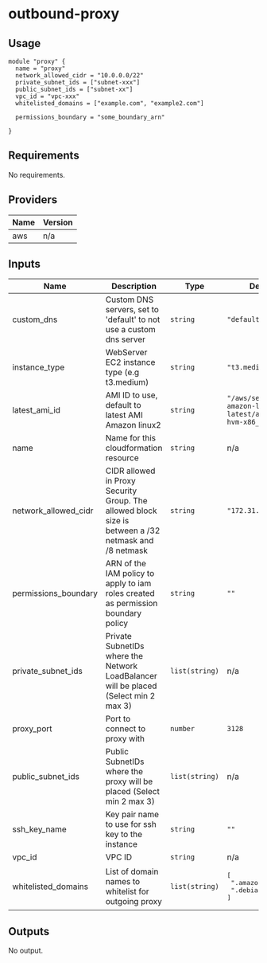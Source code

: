 # outbound-proxy

## Usage

```
module "proxy" {
  name = "proxy"
  network_allowed_cidr = "10.0.0.0/22"
  private_subnet_ids = ["subnet-xxx"]
  public_subnet_ids = ["subnet-xx"]
  vpc_id = "vpc-xxx"
  whitelisted_domains = ["example.com", "example2.com"]

  permissions_boundary = "some_boundary_arn"

}
```

## Requirements

No requirements.

## Providers

| Name | Version |
|------|---------|
| aws | n/a |

## Inputs

| Name | Description | Type | Default | Required |
|------|-------------|------|---------|:--------:|
| custom\_dns | Custom DNS servers, set to 'default' to not use a custom dns server | `string` | `"default"` | no |
| instance\_type | WebServer EC2 instance type (e.g t3.medium) | `string` | `"t3.medium"` | no |
| latest\_ami\_id | AMI ID to use, default to latest AMI Amazon linux2 | `string` | `"/aws/service/ami-amazon-linux-latest/amzn2-ami-hvm-x86_64-gp2"` | no |
| name | Name for this cloudformation resource | `string` | n/a | yes |
| network\_allowed\_cidr | CIDR allowed in Proxy Security Group. The allowed block size is between a /32 netmask and /8 netmask | `string` | `"172.31.0.0/16"` | no |
| permissions\_boundary | ARN of the IAM policy to apply to iam roles created as permission boundary policy | `string` | `""` | no |
| private\_subnet\_ids | Private SubnetIDs where the Network LoadBalancer will be placed (Select min 2 max 3) | `list(string)` | n/a | yes |
| proxy\_port | Port to connect to proxy with | `number` | `3128` | no |
| public\_subnet\_ids | Public SubnetIDs where the proxy will be placed (Select min 2 max 3) | `list(string)` | n/a | yes |
| ssh\_key\_name | Key pair name to use for ssh key to the instance | `string` | `""` | no |
| vpc\_id | VPC ID | `string` | n/a | yes |
| whitelisted\_domains | List of domain names to whitelist for outgoing proxy | `list(string)` | <pre>[<br>  ".amazonaws.com",<br>  ".debian.org"<br>]</pre> | no |

## Outputs

No output.

